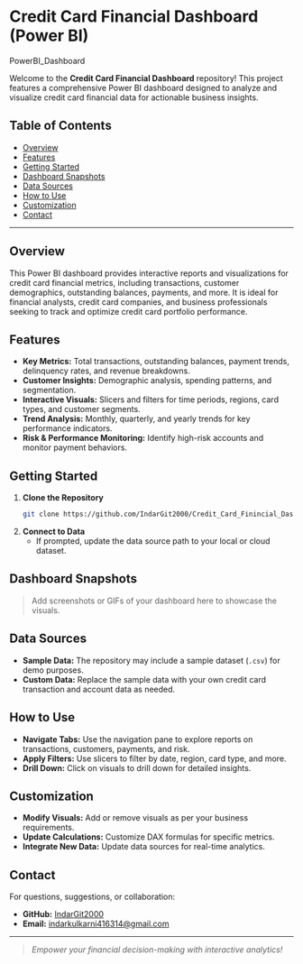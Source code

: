 # Credit Card Financial Dashboard (Power BI)
PowerBI_Dashboard

Welcome to the **Credit Card Financial Dashboard** repository! This project features a comprehensive Power BI dashboard designed to analyze and visualize credit card financial data for actionable business insights.

## Table of Contents

- [Overview](#overview)
- [Features](#features)
- [Getting Started](#getting-started)
- [Dashboard Snapshots](#dashboard-snapshots)
- [Data Sources](#data-sources)
- [How to Use](#how-to-use)
- [Customization](#customization)
- [Contact](#contact)

---

## Overview

This Power BI dashboard provides interactive reports and visualizations for credit card financial metrics, including transactions, customer demographics, outstanding balances, payments, and more. It is ideal for financial analysts, credit card companies, and business professionals seeking to track and optimize credit card portfolio performance.

## Features

- **Key Metrics:** Total transactions, outstanding balances, payment trends, delinquency rates, and revenue breakdowns.
- **Customer Insights:** Demographic analysis, spending patterns, and segmentation.
- **Interactive Visuals:** Slicers and filters for time periods, regions, card types, and customer segments.
- **Trend Analysis:** Monthly, quarterly, and yearly trends for key performance indicators.
- **Risk & Performance Monitoring:** Identify high-risk accounts and monitor payment behaviors.

## Getting Started

1. **Clone the Repository**
   ```bash
   git clone https://github.com/IndarGit2000/Credit_Card_Finincial_Dashboard.git
   ```
2. **Connect to Data**
   - If prompted, update the data source path to your local or cloud dataset.

## Dashboard Snapshots

> Add screenshots or GIFs of your dashboard here to showcase the visuals.

## Data Sources

- **Sample Data:** The repository may include a sample dataset (`.csv`) for demo purposes.
- **Custom Data:** Replace the sample data with your own credit card transaction and account data as needed.

## How to Use

- **Navigate Tabs:** Use the navigation pane to explore reports on transactions, customers, payments, and risk.
- **Apply Filters:** Use slicers to filter by date, region, card type, and more.
- **Drill Down:** Click on visuals to drill down for detailed insights.

## Customization

- **Modify Visuals:** Add or remove visuals as per your business requirements.
- **Update Calculations:** Customize DAX formulas for specific metrics.
- **Integrate New Data:** Update data sources for real-time analytics.

## Contact

For questions, suggestions, or collaboration:
- **GitHub:** [IndarGit2000](https://github.com/IndarGit2000)
- **Email:** [indarkulkarni416314@gmail.com](mailto:indarkulkarni416314@gmail.com)

---

> _Empower your financial decision-making with interactive analytics!_
